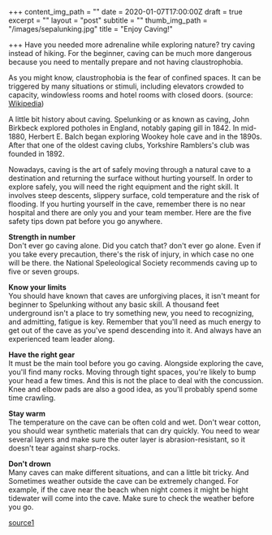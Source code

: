 +++
content_img_path = ""
date = 2020-01-07T17:00:00Z
draft = true
excerpt = ""
layout = "post"
subtitle = ""
thumb_img_path = "/images/sepalunking.jpg"
title = "Enjoy Caving!"

+++
Have you needed more adrenaline while exploring nature? try caving instead of hiking. For the beginner, caving can be much more dangerous because you need to mentally prepare and not having claustrophobia.

As you might know, claustrophobia is the fear of confined spaces. It can be triggered by many situations or stimuli, including elevators crowded to capacity, windowless rooms and hotel rooms with closed doors. (source: [Wikipedia](https://en.wikipedia.org/wiki/Claustrophobia "wikipedia"))

A little bit history about caving. Spelunking or as known as caving, John Birkbeck explored potholes in England, notably gaping gill in 1842. In mid-1880, Herbert E. Balch began exploring Wookey hole cave and in the 1890s. After that one of the oldest caving clubs, Yorkshire Ramblers's club was founded in 1892.

Nowadays, caving is the art of safely moving through a natural cave to a destination and returning the surface without hurting yourself. In order to explore safely, you will need the right equipment and the right skill. It involves steep descents, slippery surface, cold temperature and the risk of flooding. If you hurting yourself in the cave, remember there is no near hospital and there are only you and your team member. Here are the five safety tips down pat before you go anywhere.

**Strength in number**  
Don't ever go caving alone. Did you catch that? don't ever go alone. Even if you take every precaution, there's the risk of injury, in which case no one will be there. the National Speleological Society recommends caving up to five or seven groups.

**Know your limits**  
You should have known that caves are unforgiving places, it isn't meant for beginner to Spelunking without any basic skill. A thousand feet underground isn't a place to try something new, you need to recognizing, and admitting, fatigue is key. Remember that you'll need as much energy to get out of the cave as you've spend descending into it. And always have an experienced team leader along.

**Have the right gear**  
It must be the main tool before you go caving. Alongside exploring the cave, you'll find many rocks. Moving through tight spaces, you're likely to bump your head a few times. And this is not the place to deal with the concussion. Knee and elbow pads are also a good idea, as you'll probably spend some time crawling.

**Stay warm**  
The temperature on the cave can be often cold and wet. Don't wear cotton, you should wear synthetic materials that can dry quickly. You need to wear several layers and make sure the outer layer is abrasion-resistant, so it doesn't tear against sharp-rocks.

**Don't drown**  
Many caves can make different situations, and can a little bit tricky. And Sometimes weather outside the cave can be extremely changed. For example, if the cave near the beach when night comes it might be hight tidewater will come into the cave. Make sure to check the weather before you go.

[source1](https://www.seeker.com/caving-for-beginners-5-need-to-know-tips-that-could-save-your-life-1765477752.html "source1") 